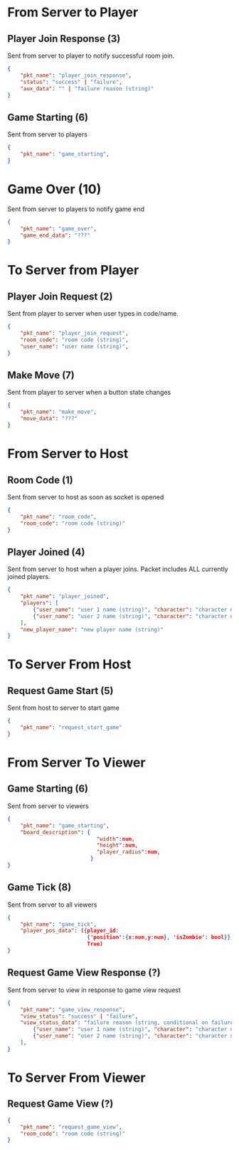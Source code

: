 # From Server to Player

## Player Join Response (3)
Sent from server to player to notify successful room join.

```json
{
    "pkt_name": "player_join_response",
    "status": "success" | "failure",
    "aux_data": "" | "failure reason (string)"
}
```

## Game Starting (6)
Sent from server to players

```json
{
    "pkt_name": "game_starting",
}
```

# Game Over (10)
Sent from server to players to notify game end

```json
{
    "pkt_name": "game_over",
    "game_end_data": "???"
}
```

# To Server from Player

## Player Join Request (2)
Sent from player to server when user types in code/name.

```json
{
    "pkt_name": "player_join_request",
    "room_code": "room code (string)",
    "user_name": "user name (string)",
}
```

## Make Move (7)
Sent from player to server when a button state changes

```json
{
    "pkt_name": "make_move",
    "move_data": "???"
}
```

# From Server to Host

## Room Code (1)
Sent from server to host as soon as socket is opened

```json
{
    "pkt_name": "room_code",
    "room_code": "room code (string)"
}
```

## Player Joined (4)
Sent from server to host when a player joins. Packet includes ALL currently joined players.

```json
{
    "pkt_name": "player_joined",
    "players": [
        {"user_name": "user 1 name (string)", "character": "character name (string)"},
        {"user_name": "user 2 name (string)", "character": "character name (string)"}
    ],
    "new_player_name": "new player name (string)"
}
```

# To Server From Host

## Request Game Start (5)
Sent from host to server to start game

```json
{
    "pkt_name": "request_start_game"
}
```

# From Server To Viewer

## Game Starting (6)
Sent from server to viewers

```json
{
    "pkt_name": "game_starting",
    "board_description": {
                            "width":num, 
                            "height":num, 
                            "player_radius":num,
                          }
}
```

## Game Tick (8)
Sent from server to all viewers

```json
{
    "pkt_name": "game_tick",
    "player_pos_data": ({player_id: 
                         {'position':{x:num,y:num}, 'isZombie': bool}}, 
                         True)
}
```

## Request Game View Response (?)
Sent from server to view in response to game view request

```json
{
    "pkt_name": "game_view_response",
    "view_status": "success" | "failure",
    "view_status_data": "failure reason (string, conditional on failure)" | [ // array of user data
        {"user_name": "user 1 name (string)", "character": "character name (string)"},
        {"user_name": "user 2 name (string)", "character": "character name (string)"}
    ],
}
```

# To Server From Viewer

## Request Game View (?)

```json
{
    "pkt_name": "request_game_view",
    "room_code": "room code (string)"
}
```
